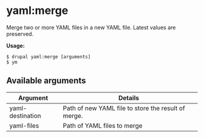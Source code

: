 # yaml:merge
Merge two or more YAML files in a new YAML file. Latest values are preserved.

**Usage:**
```
$ drupal yaml:merge [arguments] 
$ ym  
```

## Available arguments
Argument | Details
---------|-------------
yaml-destination | Path of new YAML file to store the result of merge.
yaml-files | Path of YAML files to merge
